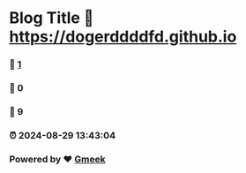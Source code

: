 # Blog Title :link: https://dogerddddfd.github.io 
### :page_facing_up: [1](https://dogerddddfd.github.io/tag.html) 
### :speech_balloon: 0 
### :hibiscus: 9 
### :alarm_clock: 2024-08-29 13:43:04 
### Powered by :heart: [Gmeek](https://github.com/Meekdai/Gmeek)
